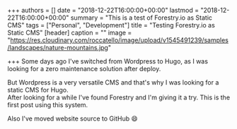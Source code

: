 +++
authors = []
date = "2018-12-22T16:00:00+00:00"
lastmod = "2018-12-22T16:00:00+00:00"
summary = "This is a test of Forestry.io as Static CMS"
tags = ["Personal", "Development"]
title = "Testing Forestry.io as Static CMS"
[header]
caption = ""
image = "https://res.cloudinary.com/roccatello/image/upload/v1545491239/samples/landscapes/nature-mountains.jpg"

+++
Some days ago I've switched from Wordpress to Hugo, as I was looking for a zero maintenance solution after deploy.

But Wordpress is a very versatile CMS and that's why I was looking for a static CMS for Hugo.  
After looking for a while I've found Forestry and I'm giving it a try. This is the first post using this system.

Also I've moved website source to GitHub :smile: